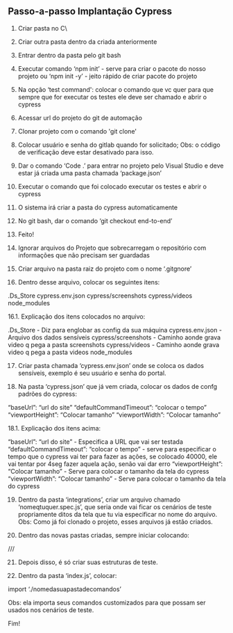 **Passo-a-passo Implantação Cypress**
---

1. Criar pasta no C\ 

2. Criar outra pasta dentro da criada anteriormente

3. Entrar dentro da pasta pelo git bash

4. Executar comando ‘npm init’ - serve para criar o pacote do nosso projeto ou
 ‘npm init -y’ - jeito rápido de criar pacote do projeto 

5. Na opção ‘test command': colocar o comando que vc quer para que sempre que for executar os testes ele deve ser chamado e abrir o cypress

6. Acessar url do projeto do git de automação

7. Clonar projeto com o comando 'git clone'

8. Colocar usuário e senha do gitlab quando for solicitado; Obs: o código de verificação deve estar desativado para isso.

9. Dar o comando ‘Code  .’ para entrar no projeto pelo Visual Studio e deve estar já criada uma pasta chamada  ‘package.json’

10. Executar o comando que foi colocado executar os testes e abrir o cypress

11. O sistema irá  criar a pasta do cypress automaticamente

12. No git bash, dar o comando ‘git checkout end-to-end’

13. Feito!

14. Ignorar arquivos do Projeto que sobrecarregam o repositório com informações que não precisam ser guardadas

15. Criar arquivo na pasta raiz do projeto com o nome ‘.gitgnore’

16. Dentro desse arquivo, colocar os seguintes itens:

.Ds_Store
cypress.env.json
cypress/screenshots
cypress/videos
node_modules 

16.1. Explicação dos itens colocados no arquivo:

.Ds_Store - Diz para englobar as config da sua máquina 
cypress.env.json - Arquivo dos dados sensíveis 
cypress/screenshots - Caminho aonde grava video q pega a pasta screenshots
cypress/videos - Caminho aonde grava video q pega a pasta videos
node_modules 

17. Criar pasta chamada ‘cypress.env.json’ onde se coloca os dados sensíveis, exemplo é seu usuário e senha do portal.

18. Na pasta ‘cypress.json’ que já vem criada, colocar os dados de confg padrões do cypress:

“baseUrl”: “url do site”
“defaultCommandTimeout”: “colocar o tempo” 
“viewportHeight”: “Colocar tamanho”
“viewportWidth”: “Colocar tamanho”
	
18.1. Explicação dos itens acima:

“baseUrl”: “url do site” - Especifica a URL que vai ser testada
“defaultCommandTimeout”: “colocar o tempo” - serve para especificar o tempo que o cypress vai ter para fazer as ações, se colocado 40000, ele vai tentar por 4seg fazer aquela ação, senão vai dar erro
“viewportHeight”: “Colocar tamanho” - Serve para colocar o tamanho da tela do cypress 
“viewportWidth”: “Colocar tamanho” - Serve para colocar o tamanho da tela do cypress 

19. Dentro da pasta ‘integrations’, criar um arquivo chamado ‘nomeqtuquer.spec.js’, que seria onde vai ficar os cenários de teste propriamente ditos da tela que tu via especificar no nome do arquivo. Obs: Como já foi clonado o projeto, esses arquivos já estão criados.

20. Dentro das novas pastas criadas, sempre iniciar colocando:

/// <reference types=”Cypress” />
 
21. Depois disso, é só criar suas estruturas de teste.
 
22. Dentro da pasta ‘index.js’, colocar:
 
import ‘./nomedasuapastadecomandos’

Obs: ela importa seus comandos customizados para que possam ser usados nos cenários de teste.
 
Fim!

